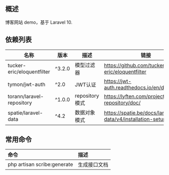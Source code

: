 ## 概述
博客网站 demo，基于 Laravel 10.

## 依赖列表
| **名称**                     | **版本** | **描述**        | **链接**                                                    |
|----------------------------|--------|---------------|-----------------------------------------------------------|
| tucker-eric/eloquentfilter | ^3.2.0 | 模型过滤器         | https://github.com/tucker-eric/eloquentfilter             |
| tymon/jwt-auth             | ^2.0   | JWT认证         | https://jwt-auth.readthedocs.io/en/develop                |
|torann/laravel-repository| ^1.0.0 | repository 模式 | https://lyften.com/projects/laravel-repository/doc/       |
|spatie/laravel-data| ^4.2   | 数据对象模式        | https://spatie.be/docs/laravel-data/v4/installation-setup |


## 常用命令
| **命令**                      | **描述** |
|:----------------------------|:-------|
| php artisan scribe:generate | 生成接口文档 |
